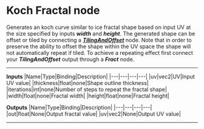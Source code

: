 # Koch Fractal node
Generates an koch curve similar to ice fractal shape based on input UV at the size specified by inputs <b><i>width</i></b> and <b><i>height</i></b>. The generated shape can be offset or tiled by connecting a <b><i>[TilingAndOffset](/documentation/Nodes/UV/TilingAndOffset.md)</i></b> node. Note that in order to preserve the ability to offset the shape within the UV space the shape will not automatically repeat if tiled. To achieve a repeating effect first connect your <b><i>TilingAndOffset</i></b> output through a <b><i>Fract</i></b> node.
<hr>

**Inputs**
|Name|Type|Binding|Description|
|---|---|---|---|
|uv|vec2|UV|Input UV value|
|thickness|float|none|Shape outline thickness|
|iterations|int|none|Number of steps to repeat the fractal shape|
|width|float|none|Fractal width|
|height|float|none|Fractal height|
  
**Outputs**
|Name|Type|Binding|Description|
|---|---|---|---|
|out|float|None|Output fractal value|
|uv|vec2|None|Output UV value|
___